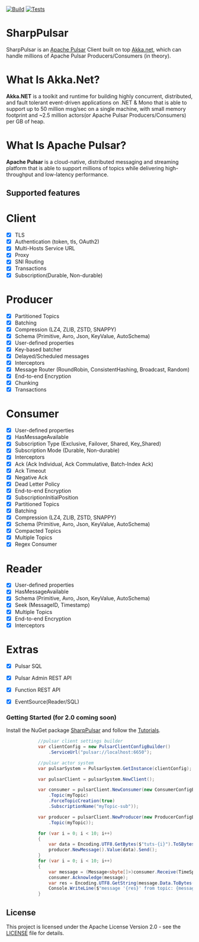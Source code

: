 [![Build](https://github.com/eaba/SharpPulsar/workflows/Build/badge.svg)](https://github.com/eaba/SharpPulsar/actions?query=workflow%3ABuild)
[![Tests](https://github.com/eaba/SharpPulsar/workflows/Tests/badge.svg)](https://github.com/eaba/SharpPulsar/actions?query=workflow%3ATests)

# SharpPulsar
SharpPulsar is an [Apache Pulsar](https://github.com/apache/pulsar) Client built on top [Akka.net](https://github.com/akkadotnet/akka.net), which can handle millions of 
Apache Pulsar Producers/Consumers (in theory). 

# What Is Akka.Net?
**Akka.NET** is a toolkit and runtime for building highly concurrent, distributed, and fault tolerant event-driven applications on .NET & Mono that is able to support up to 50 million msg/sec on a single machine,
with small memory footprint and ~2.5 million actors(or Apache Pulsar Producers/Consumers) per GB of heap.

# What Is Apache Pulsar?
**Apache Pulsar** is a cloud-native, distributed messaging and streaming platform that is able to support millions of topics while delivering high-throughput and low-latency performance.

## Supported features

# Client
- [x] TLS
- [x] Authentication (token, tls, OAuth2)
- [x] Multi-Hosts Service URL	
- [x] Proxy
- [x] SNI Routing	
- [x] Transactions	
- [x] Subscription(Durable, Non-durable)	

# Producer
- [x] Partitioned Topics
- [x] Batching
- [x] Compression (LZ4, ZLIB, ZSTD, SNAPPY)
- [x] Schema (Primitive, Avro, Json, KeyValue, AutoSchema)
- [x] User-defined properties	
- [x] Key-based batcher	
- [x] Delayed/Scheduled messages	
- [x] Interceptors	
- [x] Message Router (RoundRobin, ConsistentHashing, Broadcast, Random)
- [x] End-to-end Encryption
- [x] Chunking	
- [x] Transactions

# Consumer
- [x] User-defined properties	
- [x] HasMessageAvailable	
- [x] Subscription Type (Exclusive, Failover, Shared, Key_Shared)
- [x] Subscription Mode (Durable, Non-durable)
- [x] Interceptors	
- [x] Ack (Ack Individual, Ack Commulative, Batch-Index Ack)
- [x] Ack Timeout	
- [x] Negative Ack	
- [x] Dead Letter Policy	
- [x] End-to-end Encryption	
- [x] SubscriptionInitialPosition	
- [x] Partitioned Topics	
- [x] Batching	
- [x] Compression (LZ4, ZLIB, ZSTD, SNAPPY)
- [x] Schema (Primitive, Avro, Json, KeyValue, AutoSchema)
- [x] Compacted Topics	
- [x] Multiple Topics	
- [x] Regex Consumer

# Reader
- [x] User-defined properties	
- [x] HasMessageAvailable
- [x] Schema (Primitive, Avro, Json, KeyValue, AutoSchema)
- [x] Seek (MessageID, Timestamp)
- [x] Multiple Topics		
- [x] End-to-end Encryption	
- [x] Interceptors

# Extras
- [x] Pulsar SQL
- [x] Pulsar Admin REST API
- [x] Function REST API
- [x] EventSource(Reader/SQL)



### Getting Started (for 2.0 coming soon)
Install the NuGet package [SharpPulsar](https://www.nuget.org/packages/SharpPulsar) and follow the [Tutorials](https://github.com/eaba/SharpPulsar/tree/dev/Tutorials).

````csharp
			//pulsar client settings builder
            var clientConfig = new PulsarClientConfigBuilder()
                .ServiceUrl("pulsar://localhost:6650");

            //pulsar actor system
            var pulsarSystem = PulsarSystem.GetInstance(clientConfig);

            var pulsarClient = pulsarSystem.NewClient();

            var consumer = pulsarClient.NewConsumer(new ConsumerConfigBuilder<sbyte[]>()
                .Topic(myTopic)
                .ForceTopicCreation(true)
                .SubscriptionName("myTopic-sub"));

            var producer = pulsarClient.NewProducer(new ProducerConfigBuilder<sbyte[]>()
                .Topic(myTopic));

            for (var i = 0; i < 10; i++)
            {
                var data = Encoding.UTF8.GetBytes($"tuts-{i}").ToSBytes();
                producer.NewMessage().Value(data).Send();
            }
            for (var i = 0; i < 10; i++)
            {
                var message = (Message<sbyte[]>)consumer.Receive(TimeSpan.FromSeconds(30));
                consumer.Acknowledge(message);
                var res = Encoding.UTF8.GetString(message.Data.ToBytes());
                Console.WriteLine($"message '{res}' from topic: {message.TopicName}");
            }

````


## License

This project is licensed under the Apache License Version 2.0 - see the [LICENSE](LICENSE) file for details.
